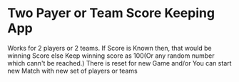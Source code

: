 # Two Payer or Team Score Keeping App
Works for 2 players or 2 teams.
If Score is Known then, that would be winning Score else Keep winning score as 100(Or any random number which cann't be reached.)
There is reset for new Game and/or You can start new Match with new set of players or teams
